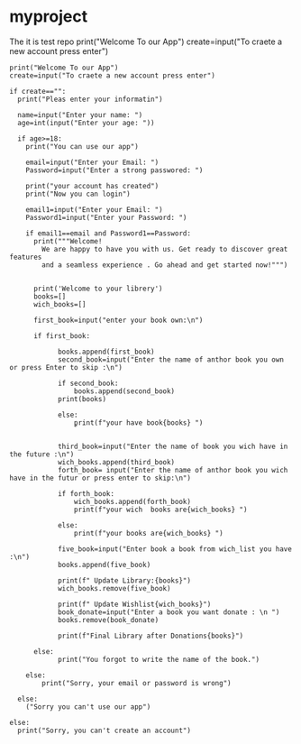 # myproject
The it is test repo
print("Welcome To our App")
create=input("To craete a new account press enter")






    print("Welcome To our App")
    create=input("To craete a new account press enter")
    
    if create=="":
      print("Pleas enter your informatin")
      
      name=input("Enter your name: ")
      age=int(input("Enter your age: "))
      
      if age>=18:
        print("You can use our app")
    
        email=input("Enter your Email: ")
        Password=input("Enter a strong passwored: ")
    
        print("your account has created")
        print("Now you can login")
      
        email1=input("Enter your Email: ")
        Password1=input("Enter your Password: ")
    
        if email1==email and Password1==Password:
          print("""Welcome!
            We are happy to have you with us. Get ready to discover great features 
            and a seamless experience . Go ahead and get started now!""")
          
          
          print('Welcome to your librery')
          books=[]
          wich_books=[]
    
          first_book=input("enter your book own:\n")
    
          if first_book:
                
                books.append(first_book)
                second_book=input("Enter the name of anthor book you own or press Enter to skip :\n")
            
                if second_book:
                    books.append(second_book)
                print(books)
                
                else:
                    ٍprint(f"your have book{books} ")
                
                
                third_book=input("Enter the name of book you wich have in the future :\n")
                wich_books.append(third_book) 
                forth_book= input("Enter the name of anthor book you wich have in the futur or press enter to skip:\n")  
                
                if forth_book:
                    wich_books.append(forth_book)
                    print(f"your wich  books are{wich_books} ")
                
                else:
                    print(f"your books are{wich_books} ")   
                
                five_book=input("Enter book a book from wich_list you have :\n")
                books.append(five_book)
                
                print(f" Update Library:{books}")
                wich_books.remove(five_book) 
                
                print(f" Update Wishlist{wich_books}")
                book_donate=input("Enter a book you want donate : \n ")
                books.remove(book_donate)
                
                print(f"Final Library after Donations{books}")    
    
          else:
                print("You forgot to write the name of the book.")
    
        else:
            print("Sorry, your email or password is wrong")
    
      else:
        ("Sorry you can't use our app")  
    
    else:
      print("Sorry, you can't create an account")
